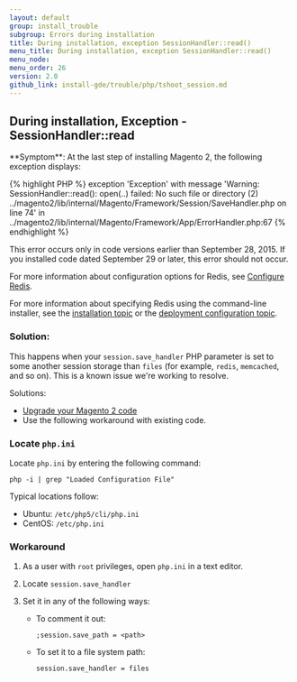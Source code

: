 ```yaml
---
layout: default
group: install_trouble
subgroup: Errors during installation
title: During installation, exception SessionHandler::read()
menu_title: During installation, exception SessionHandler::read()
menu_node: 
menu_order: 26
version: 2.0
github_link: install-gde/trouble/php/tshoot_session.md
---
```


<h2>During installation, Exception - SessionHandler::read</h2>
**Symptom**: At the last step of installing Magento 2, the following exception displays:

{% highlight PHP %} 
exception 'Exception' with message 'Warning: SessionHandler::read():
open(..) failed: No such file or directory (2) ../magento2/lib/internal/Magento/Framework/Session/SaveHandler.php on line 74' 
in ../magento2/lib/internal/Magento/Framework/App/ErrorHandler.php:67
{% endhighlight %} 

<div class="bs-callout bs-callout-info" id="info">
<span class="glyphicon-class">
	<p>This error occurs only in code versions earlier than September 28, 2015. If you installed code dated September 29 or later, this error should not occur.</p>
	<p>For more information about configuration options for Redis, see <a href="{{ site.gdeurl }}config-guide/redis/config-redis.html">Configure Redis</a>.</p>
	<p>For more information about specifying Redis using the command-line installer, see the <a href="{{ site.gdeurl }}install-gde/install/cli/install-cli-install.html">installation topic</a> or the <a href="{{ site.gdeurl }}install-gde/install/cli/install-cli-subcommands-deployment.html#instgde-cli-subcommands-configphp">deployment configuration topic</a>.</p></span>
</div>

### Solution:

This happens when your `session.save_handler` PHP parameter is set to some another session storage than `files` (for example, `redis`, `memcached`, and so on). This is a known issue we're working to resolve.

Solutions:

*	<a href="{{ site.gdeurl }}install-gde/install/cli/install-cli-uninstall.html#instgde-install-magento-update">Upgrade your Magento 2 code</a>
*	Use the following workaround with existing code.

### Locate `php.ini`
Locate `php.ini` by entering the following command:

	php -i | grep "Loaded Configuration File"

Typical locations follow:

*	Ubuntu: `/etc/php5/cli/php.ini`
*	CentOS: `/etc/php.ini`

### Workaround
1.	As a user with `root` privileges, open `php.ini` in a text editor.
2.	Locate `session.save_handler`
3.	Set it in any of the following ways:

	*	To comment it out:

			;session.save_path = <path>
		
	*	To set it to a file system path:
		
			session.save_handler = files


